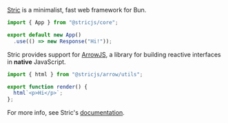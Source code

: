 [Stric](https://github.com/bunsvr) is a minimalist, fast web framework for Bun.

```ts#index.ts
import { App } from "@stricjs/core";

export default new App()
  .use(() => new Response("Hi!"));
```

Stric provides support for [ArrowJS](https://www.arrow-js.com), a library for building reactive interfaces in **native** JavaScript. 

```ts#src/App.ts
import { html } from "@stricjs/arrow/utils";

export function render() {
  html`<p>Hi</p>`;
};
```

For more info, see Stric's [documentation](https://stricjs.gitbook.io/docs).
